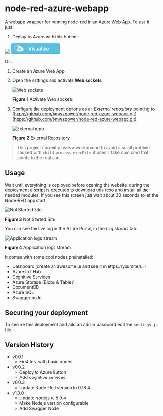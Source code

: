 # node-red-azure-webapp
A webapp wrapper for running node-red in an Azure Web App.
To use it just:

1. Deploy to Azure with this button:

<a href="https://portal.azure.com/#create/Microsoft.Template/uri/https%3A%2F%2Fraw.githubusercontent.com%2Fbmwzpower%2Fnode-red-azure-webapp%2Fmaster%2Fwebapp.json" target="_blank"><img src="http://azuredeploy.net/deploybutton.png"/></a>
<a href="http://armviz.io/#/?load=https://github.com/bmwzpower/node-red-azure-webapp/webapp.json" target="_blank">
<img src="https://raw.githubusercontent.com/Azure/azure-quickstart-templates/master/1-CONTRIBUTION-GUIDE/images/visualizebutton.png"/>
</a>

Or...

1. Create an Azure Web App
1. Open the settings and activate **Web sockets**

    ![Web sockets](./_images/websockets.png)

    **Figure 1** Activate Web sockets
1. Configure the deployment options as an *External repository* pointing to [https://github.com/bmwzpower/node-red-azure-webapp.git](https://github.com/bmwzpower/node-red-azure-webapp.git)

    ![External repo](./_images/externalrepo.png)

    **Figure 2** External Repository

> This project currently uses a workaround to avoid a small problem caused with `child_process.execFile`: it uses a fake npm.cmd that points to the real one.

## Usage

Wait until everything is deployed before opening the website, during the deployment a script is executed to download this repo and install all the needed modules. If you see this screen just wait about 30 seconds to let the Node-RED app start:

![Not Started Site](./_images/notstarted.png)

**Figure 3** Not Started Site

You can see the live log in the Azure Portal, in the *Log stream* tab:

![Application logs stream](./_images/logstream.png)

**Figure 4** Application logs stream

It comes with some cool nodes preinstalled:

* Dashboard (create an awesome ui and see it in https://yoursite/ui )
* Azure IoT Hub
* Cognitive Services
* Azure Storage (Blobs & Tables)
* DocumentDB
* Azure SQL
* Swagger node

## Securing your deployment

To secure this deployment and add an admin password edit the `settings.js` file.

## Version History

* v0.0.1
    * First test with basic nodes
* v0.0.2
    * Deploy to Azure Button
    * Add cognitive services
* v0.0.3
    * Update Node-Red version to 0.18.4
* v1.0.0
    * Update Nodejs to 8.9.4
    * Make Nodejs version configurable
    * Add Swagger Node

